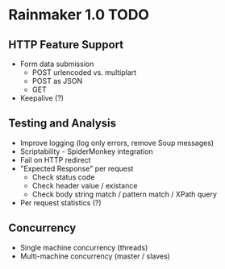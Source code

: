 Rainmaker 1.0 TODO
============================================================

HTTP Feature Support
--------------------
- Form data submission
  - POST urlencoded vs. multiplart
  - POST as JSON
  - GET
- Keepalive (?)

Testing and Analysis
--------------------
- Improve logging (log only errors, remove Soup messages)
- Scriptability - SpiderMonkey integration
- Fail on HTTP redirect
- "Expected Response" per request
  - Check status code
  - Check header value / existance
  - Check body string match / pattern match / XPath query
- Per request statistics (?)

Concurrency
-----------
- Single machine concurrency (threads)
- Multi-machine concurrency (master / slaves) 
